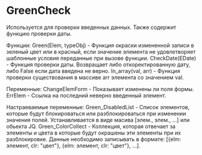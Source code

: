 # GreenCheck

 Используется для проверки введенных данных. Также содержит функцию проверки даты.

 Функции:
  Green(Elem, typeObj) - Функция окраски измененной записи в зеленый цвет
                         или в красный, если значение элемента не удовлетворяет
                         шаблонные условия переданные при вызове функции.
  CheckDate(EDate)     - Функция проверки даты. Возвращает либо откоректированную дату,
                         либо False если дата введена не верно.
  In_array(val, arr)   - Функция проверки существования в массиве arr элемента со значением val.

 Переменные:
  ChangeElemForm       - Показывает изменены ли поля формы.
  ErrElem              - Ссылка на последний неверно введенный элемент.

 Настраеваемые переменные:
  Green_DisabledList   - Список элементов, которые будут блокироваться или разблокироваться
                         при изменении значения полей. Устанавливается в виде масива
                         [элем., элем., ...] или обьекта JQ.
  Green_ColorCollect   - Коллекция, которая отвечает за элементы и цвета в которые будут окрашены
                         эти элементы при их разблокировке. Данные необходимо записывать в формате:
                         [{elm: элемент, clr: "цвет"}, {elm: элемент, clr: "цвет"}, ...].
